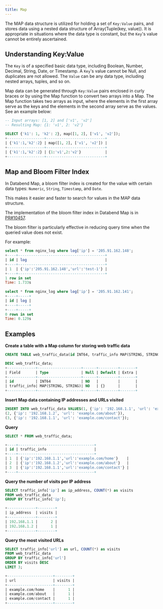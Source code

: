 ```yaml
---
title: Map
---
```


The MAP data structure is utilized for holding a set of `Key:Value` pairs, and stores data using a nested data structure of Array(Tuple(key, value)). It is appropriate in situations where the data type is constant, but the `Key`'s value cannot be entirely ascertained.

## Understanding Key:Value

The `Key` is of a specified basic data type, including Boolean, Number, Decimal, String, Date, or Timestamp. A `Key`'s value cannot be Null, and duplicates are not allowed. The `Value` can be any data type, including nested arrays, tuples, and so on.

Map data can be generated through `Key:Value` pairs enclosed in curly braces or by using the Map function to convert two arrays into a Map. The Map function takes two arrays as input, where the elements in the first array serve as the keys and the elements in the second array serve as the values. See an example below:

```sql
-- Input arrays: [1, 2] and ['v1', 'v2']
-- Resulting Map: {1: 'v1', 2: 'v2'}

SELECT {'k1': 1, 'k2': 2}, map([1, 2], ['v1', 'v2']);
+-----------------+---------------------------+
| {'k1':1,'k2':2} | map([1, 2], ['v1', 'v2']) |
+-----------------+---------------------------+
| {'k1':1,'k2':2} | {1:'v1',2:'v2'}           |
+-----------------+---------------------------+
```

## Map and Bloom Filter Index

In Databend Map, a bloom filter index is created for the value with certain data types: `Numeric`, `String`, `Timestamp`, and `Date`.

This makes it easier and faster to search for values in the MAP data structure.

The implementation of the bloom filter index in Databend Map is in [PR#10457](https://github.com/datafuselabs/databend/pull/10457).

The bloom filter is particularly effective in reducing query time when the queried value does not exist.

For example:
```sql
select * from nginx_log where log['ip'] = '205.91.162.148';
+----+----------------------------------------+
| id | log                                    |
+----+----------------------------------------+
| 1  | {'ip':'205.91.162.148','url':'test-1'} |
+----+----------------------------------------+
1 row in set
Time: 1.733s
    
select * from nginx_log where log['ip'] = '205.91.162.141';
+----+-----+
| id | log |
+----+-----+
+----+-----+
0 rows in set
Time: 0.129s
```

## Examples

**Create a table with a Map column for storing web traffic data**

```sql
CREATE TABLE web_traffic_data(id INT64, traffic_info MAP(STRING, STRING));

DESC web_traffic_data;
+-------------+--------------------+------+---------+-------+
| Field       | Type               | Null | Default | Extra |
+-------------+--------------------+------+---------+-------+
| id          | INT64              | NO   |         |       |
| traffic_info| MAP(STRING, STRING)| NO   | {}      |       |
+-------------+--------------------+------+---------+-------+
```

**Insert Map data containing IP addresses and URLs visited**

```sql
INSERT INTO web_traffic_data VALUES(1, {'ip': '192.168.1.1', 'url': 'example.com/home'}),
(2, {'ip': '192.168.1.2', 'url': 'example.com/about'}),
(3, {'ip': '192.168.1.1', 'url': 'example.com/contact'});
```

**Query**

```sql
SELECT * FROM web_traffic_data;

+----+-----------------------------------+
| id | traffic_info                      |
+----+-----------------------------------+
| 1  | {'ip':'192.168.1.1','url':'example.com/home'}    |
| 2  | {'ip':'192.168.1.2','url':'example.com/about'}   |
| 3  | {'ip':'192.168.1.1','url':'example.com/contact'} |
+----+-----------------------------------+
```

**Query the number of visits per IP address**

```sql
SELECT traffic_info['ip'] as ip_address, COUNT(*) as visits
FROM web_traffic_data
GROUP BY traffic_info['ip'];

+-------------+--------+
| ip_address  | visits |
+-------------+--------+
| 192.168.1.1 |      2 |
| 192.168.1.2 |      1 |
+-------------+--------+
```

**Query the most visited URLs**
```sql
SELECT traffic_info['url'] as url, COUNT(*) as visits
FROM web_traffic_data
GROUP BY traffic_info['url']
ORDER BY visits DESC
LIMIT 3;

+---------------------+--------+
| url                 | visits |
+---------------------+--------+
| example.com/home    |      1 |
| example.com/about   |      1 |
| example.com/contact |      1 |
+---------------------+--------+
```

